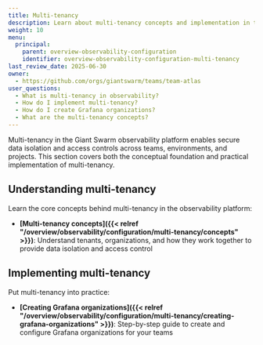 ```yaml
---
title: Multi-tenancy
description: Learn about multi-tenancy concepts and implementation in the Giant Swarm observability platform.
weight: 10
menu:
  principal:
    parent: overview-observability-configuration
    identifier: overview-observability-configuration-multi-tenancy
last_review_date: 2025-06-30
owner:
  - https://github.com/orgs/giantswarm/teams/team-atlas
user_questions:
  - What is multi-tenancy in observability?
  - How do I implement multi-tenancy?
  - How do I create Grafana organizations?
  - What are the multi-tenancy concepts?
---
```


Multi-tenancy in the Giant Swarm observability platform enables secure data isolation and access controls across teams, environments, and projects. This section covers both the conceptual foundation and practical implementation of multi-tenancy.

## Understanding multi-tenancy

Learn the core concepts behind multi-tenancy in the observability platform:

- **[Multi-tenancy concepts]({{< relref "/overview/observability/configuration/multi-tenancy/concepts" >}})**: Understand tenants, organizations, and how they work together to provide data isolation and access control

## Implementing multi-tenancy

Put multi-tenancy into practice:

- **[Creating Grafana organizations]({{< relref "/overview/observability/configuration/multi-tenancy/creating-grafana-organizations" >}})**: Step-by-step guide to create and configure Grafana organizations for your teams
